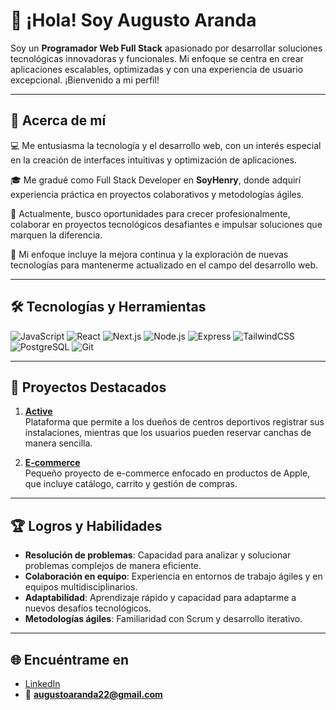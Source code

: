 # 👋 ¡Hola! Soy Augusto Aranda

Soy un **Programador Web Full Stack** apasionado por desarrollar soluciones tecnológicas innovadoras y funcionales. Mi enfoque se centra en crear aplicaciones escalables, optimizadas y con una experiencia de usuario excepcional. ¡Bienvenido a mi perfil!

---

## 🌟 Acerca de mí

💻 Me entusiasma la tecnología y el desarrollo web, con un interés especial en la creación de interfaces intuitivas y optimización de aplicaciones.

🎓 Me gradué como Full Stack Developer en **SoyHenry**, donde adquirí experiencia práctica en proyectos colaborativos y metodologías ágiles.

🚀 Actualmente, busco oportunidades para crecer profesionalmente, colaborar en proyectos tecnológicos desafiantes e impulsar soluciones que marquen la diferencia.

🎯 Mi enfoque incluye la mejora continua y la exploración de nuevas tecnologías para mantenerme actualizado en el campo del desarrollo web.

---

## 🛠️ Tecnologías y Herramientas

![JavaScript](https://img.shields.io/badge/-JavaScript-F7DF1E?style=flat&logo=javascript&logoColor=black)
![React](https://img.shields.io/badge/-React-61DAFB?style=flat&logo=react&logoColor=white)
![Next.js](https://img.shields.io/badge/-Next.js-000000?style=flat&logo=nextdotjs&logoColor=white)
![Node.js](https://img.shields.io/badge/-Node.js-339933?style=flat&logo=node.js&logoColor=white)
![Express](https://img.shields.io/badge/-Express-000000?style=flat&logo=express&logoColor=white)
![TailwindCSS](https://img.shields.io/badge/-TailwindCSS-06B6D4?style=flat&logo=tailwindcss&logoColor=white)
![PostgreSQL](https://img.shields.io/badge/-PostgreSQL-336791?style=flat&logo=postgresql&logoColor=white)
![Git](https://img.shields.io/badge/-Git-F05032?style=flat&logo=git&logoColor=white)

---

## 🚀 Proyectos Destacados

1. **[Active](https://github.com/Active04-star)**  
   Plataforma que permite a los dueños de centros deportivos registrar sus instalaciones, mientras que los usuarios pueden reservar canchas de manera sencilla.

2. **[E-commerce](https://github.com/Aguchoaranda/front-ecommerce)**  
   Pequeño proyecto de e-commerce enfocado en productos de Apple, que incluye catálogo, carrito y gestión de compras.

---

## 🏆 Logros y Habilidades

- **Resolución de problemas**: Capacidad para analizar y solucionar problemas complejos de manera eficiente.  
- **Colaboración en equipo**: Experiencia en entornos de trabajo ágiles y en equipos multidisciplinarios.  
- **Adaptabilidad**: Aprendizaje rápido y capacidad para adaptarme a nuevos desafíos tecnológicos.  
- **Metodologías ágiles**: Familiaridad con Scrum y desarrollo iterativo.

---

## 🌐 Encuéntrame en

- [LinkedIn](https://www.linkedin.com/in/augusto-aranda-602457267/)  
- 📧 **augustoaranda22@gmail.com**  
